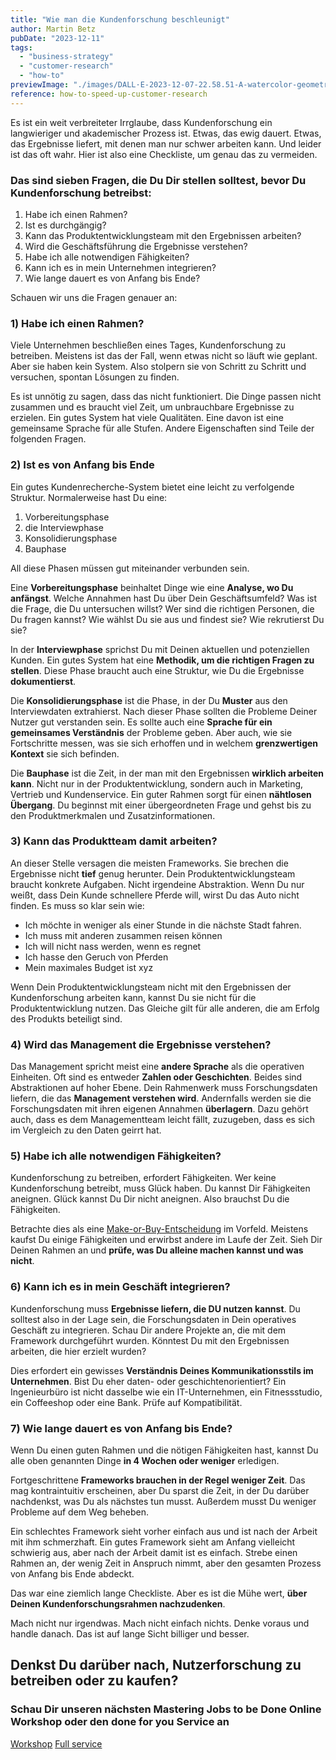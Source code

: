 ```yaml
---
title: "Wie man die Kundenforschung beschleunigt"
author: Martin Betz
pubDate: "2023-12-11"
tags:
  - "business-strategy"
  - "customer-research"
  - "how-to"
previewImage: "./images/DALL·E-2023-12-07-22.58.51-A-watercolor-geometric-style-illustration-showing-a-research-framework-being-conducted-swiftly.-In-the-center-theres-a-prominent-clock-icon-symboli.png"
reference: how-to-speed-up-customer-research
---
```


Es ist ein weit verbreiteter Irrglaube, dass Kundenforschung ein langwieriger und akademischer Prozess ist. Etwas, das ewig dauert. Etwas, das Ergebnisse liefert, mit denen man nur schwer arbeiten kann. Und leider ist das oft wahr. Hier ist also eine Checkliste, um genau das zu vermeiden.

### Das sind sieben Fragen, die Du Dir stellen solltest, bevor Du Kundenforschung betreibst:

1. Habe ich einen Rahmen?
2. Ist es durchgängig?
3. Kann das Produktentwicklungsteam mit den Ergebnissen arbeiten?
4. Wird die Geschäftsführung die Ergebnisse verstehen?
5. Habe ich alle notwendigen Fähigkeiten?
6. Kann ich es in mein Unternehmen integrieren?
7. Wie lange dauert es von Anfang bis Ende?

Schauen wir uns die Fragen genauer an:

### 1) Habe ich einen Rahmen?

Viele Unternehmen beschließen eines Tages, Kundenforschung zu betreiben. Meistens ist das der Fall, wenn etwas nicht so läuft wie geplant. Aber sie haben kein System. Also stolpern sie von Schritt zu Schritt und versuchen, spontan Lösungen zu finden.

Es ist unnötig zu sagen, dass das nicht funktioniert. Die Dinge passen nicht zusammen und es braucht viel Zeit, um unbrauchbare Ergebnisse zu erzielen. Ein gutes System hat viele Qualitäten. Eine davon ist eine gemeinsame Sprache für alle Stufen. Andere Eigenschaften sind Teile der folgenden Fragen.

### 2) Ist es von Anfang bis Ende

Ein gutes Kundenrecherche-System bietet eine leicht zu verfolgende Struktur. Normalerweise hast Du eine:

1. Vorbereitungsphase
2. die Interviewphase
3. Konsolidierungsphase
4. Bauphase

All diese Phasen müssen gut miteinander verbunden sein.

Eine **Vorbereitungsphase** beinhaltet Dinge wie eine **Analyse, wo Du anfängst**. Welche Annahmen hast Du über Dein Geschäftsumfeld? Was ist die Frage, die Du untersuchen willst? Wer sind die richtigen Personen, die Du fragen kannst? Wie wählst Du sie aus und findest sie? Wie rekrutierst Du sie?

In der **Interviewphase** sprichst Du mit Deinen aktuellen und potenziellen Kunden. Ein gutes System hat eine **Methodik, um die richtigen Fragen zu stellen**. Diese Phase braucht auch eine Struktur, wie Du die Ergebnisse **dokumentierst**.

Die **Konsolidierungsphase** ist die Phase, in der Du **Muster** aus den Interviewdaten extrahierst. Nach dieser Phase sollten die Probleme Deiner Nutzer gut verstanden sein. Es sollte auch eine **Sprache für ein gemeinsames Verständnis** der Probleme geben. Aber auch, wie sie Fortschritte messen, was sie sich erhoffen und in welchem **grenzwertigen Kontext** sie sich befinden.

Die **Bauphase** ist die Zeit, in der man mit den Ergebnissen **wirklich arbeiten kann**. Nicht nur in der Produktentwicklung, sondern auch in Marketing, Vertrieb und Kundenservice. Ein guter Rahmen sorgt für einen **nähtlosen Übergang**. Du beginnst mit einer übergeordneten Frage und gehst bis zu den Produktmerkmalen und Zusatzinformationen.

### 3) Kann das Produktteam damit arbeiten?

An dieser Stelle versagen die meisten Frameworks. Sie brechen die Ergebnisse nicht **tief** genug herunter. Dein Produktentwicklungsteam braucht konkrete Aufgaben. Nicht irgendeine Abstraktion. Wenn Du nur weißt, dass Dein Kunde schnellere Pferde will, wirst Du das Auto nicht finden. Es muss so klar sein wie:

- Ich möchte in weniger als einer Stunde in die nächste Stadt fahren.
- Ich muss mit anderen zusammen reisen können
- Ich will nicht nass werden, wenn es regnet
- Ich hasse den Geruch von Pferden
- Mein maximales Budget ist xyz

Wenn Dein Produktentwicklungsteam nicht mit den Ergebnissen der Kundenforschung arbeiten kann, kannst Du sie nicht für die Produktentwicklung nutzen. Das Gleiche gilt für alle anderen, die am Erfolg des Produkts beteiligt sind.

### 4) Wird das Management die Ergebnisse verstehen?

Das Management spricht meist eine **andere Sprache** als die operativen Einheiten. Oft sind es entweder **Zahlen oder Geschichten**. Beides sind Abstraktionen auf hoher Ebene. Dein Rahmenwerk muss Forschungsdaten liefern, die das **Management verstehen wird**. Andernfalls werden sie die Forschungsdaten mit ihren eigenen Annahmen **überlagern**. Dazu gehört auch, dass es dem Managementteam leicht fällt, zuzugeben, dass es sich im Vergleich zu den Daten geirrt hat.

### 5) Habe ich alle notwendigen Fähigkeiten?

Kundenforschung zu betreiben, erfordert Fähigkeiten. Wer keine Kundenforschung betreibt, muss Glück haben. Du kannst Dir Fähigkeiten aneignen. Glück kannst Du Dir nicht aneignen. Also brauchst Du die Fähigkeiten.

Betrachte dies als eine [Make-or-Buy-Entscheidung](/de/blog/we-are-so-close/) im Vorfeld. Meistens kaufst Du einige Fähigkeiten und erwirbst andere im Laufe der Zeit. Sieh Dir Deinen Rahmen an und **prüfe, was Du alleine machen kannst und was nicht**.

### 6) Kann ich es in mein Geschäft integrieren?

Kundenforschung muss **Ergebnisse liefern, die DU nutzen kannst**. Du solltest also in der Lage sein, die Forschungsdaten in Dein operatives Geschäft zu integrieren. Schau Dir andere Projekte an, die mit dem Framework durchgeführt wurden. Könntest Du mit den Ergebnissen arbeiten, die hier erzielt wurden?

Dies erfordert ein gewisses **Verständnis Deines Kommunikationsstils im Unternehmen**. Bist Du eher daten- oder geschichtenorientiert? Ein Ingenieurbüro ist nicht dasselbe wie ein IT-Unternehmen, ein Fitnessstudio, ein Coffeeshop oder eine Bank. Prüfe auf Kompatibilität.

### 7) Wie lange dauert es von Anfang bis Ende?

Wenn Du einen guten Rahmen und die nötigen Fähigkeiten hast, kannst Du alle oben genannten Dinge **in 4 Wochen oder weniger** erledigen.

Fortgeschrittene **Frameworks brauchen in der Regel weniger Zeit**. Das mag kontraintuitiv erscheinen, aber Du sparst die Zeit, in der Du darüber nachdenkst, was Du als nächstes tun musst. Außerdem musst Du weniger Probleme auf dem Weg beheben.

Ein schlechtes Framework sieht vorher einfach aus und ist nach der Arbeit mit ihm schmerzhaft. Ein gutes Framework sieht am Anfang vielleicht schwierig aus, aber nach der Arbeit damit ist es einfach. Strebe einen Rahmen an, der wenig Zeit in Anspruch nimmt, aber den gesamten Prozess von Anfang bis Ende abdeckt.

Das war eine ziemlich lange Checkliste. Aber es ist die Mühe wert, **über Deinen Kundenforschungsrahmen nachzudenken**.

Mach nicht nur irgendwas. Mach nicht einfach nichts. Denke voraus und handle danach. Das ist auf lange Sicht billiger und besser.

## Denkst Du darüber nach, Nutzerforschung zu betreiben oder zu kaufen?

### Schau Dir unseren nächsten Mastering Jobs to be Done Online Workshop oder den done for you Service an

[Workshop](/leistungen/mastering-jobs-to-be-done-online-workshop/) [Full service](/leistungen/customer-research-sprints)
